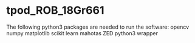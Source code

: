 # tpod_ROB_18Gr661
The following python3 packages are needed to run the software:
opencv
numpy
matplotlib
scikit learn
mahotas
ZED python3 wrapper

